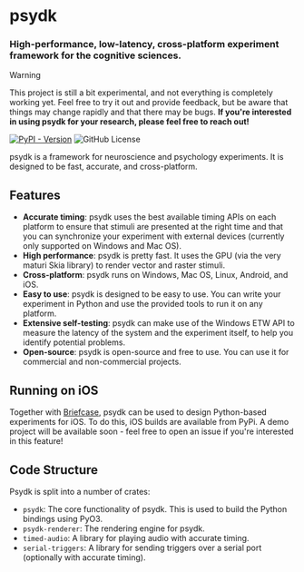 # psydk

### High-performance, low-latency, cross-platform experiment framework for the cognitive sciences.

> [!WARNING]
> This project is still a bit experimental, and not everything is completely working yet. Feel free to try it out and provide feedback, but be aware that things may change rapidly and that there may be bugs. **If you're interested in using psydk for your research, please feel free to reach out!**

[![PyPI - Version](https://img.shields.io/pypi/v/psydk?style=flat-square&logo=python&logoColor=%23FFFFFF&label=PyPi&labelColor=%23292929&color=%23016DAD)](https://pypi.org/project/psydk/)  ![GitHub License](https://img.shields.io/github/license/marcpabst/psydk?style=flat-square&label=License%20&labelColor=%23292929&color=brightgreen)

psydk is a framework for neuroscience and psychology experiments. It is designed to be fast, accurate, and cross-platform.

## Features

- **Accurate timing**: psydk uses the best available timing APIs on each platform to ensure that stimuli are presented at the right time and that you can synchronize your experiment with external devices (currently only supported on Windows and Mac OS).
- **High performance**: psydk is pretty fast. It uses the GPU (via the very maturi Skia library) to render vector and raster stimuli.
- **Cross-platform**: psydk runs on Windows, Mac OS, Linux, Android, and iOS.
- **Easy to use**: psydk is designed to be easy to use. You can write your experiment in Python and use the provided tools to run it on any platform.
- **Extensive self-testing**: psydk can make use of the Windows ETW API to measure the latency of the system and the experiment itself, to help you identify potential problems.
- **Open-source**: psydk is open-source and free to use. You can use it for commercial and non-commercial projects.

## Running on iOS
Together with [Briefcase](https://docs.beeware.org/en/latest/tutorial/tutorial-5/iOS.html), psydk can be used to design Python-based experiments for iOS. To do this, iOS builds are available from PyPi. A demo project will be available soon - feel free to open an issue if you're interested in this feature!

## Code Structure

Psydk is split into a number of crates:

- `psydk`: The core functionality of psydk. This is used to build the Python bindings using PyO3.
- `psydk-renderer`: The rendering engine for psydk.
- `timed-audio`: A library for playing audio with accurate timing.
- `serial-triggers`: A library for sending triggers over a serial port (optionally with accurate timing).
